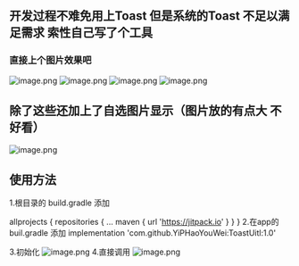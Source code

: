 ## 开发过程不难免用上Toast 但是系统的Toast 不足以满足需求 索性自己写了个工具
### 直接上个图片效果吧
![image.png](https://upload-images.jianshu.io/upload_images/13934769-2d1e29064ad4f8ee.png)
![image.png](https://upload-images.jianshu.io/upload_images/13934769-f5592c7c90926249.png)
![image.png](https://upload-images.jianshu.io/upload_images/13934769-6f39d47f01b40113.png)
![image.png](https://upload-images.jianshu.io/upload_images/13934769-ad94548daa7da5f8.png)


## 除了这些还加上了自选图片显示（图片放的有点大 不好看）
![image.png](https://upload-images.jianshu.io/upload_images/13934769-346811bf9bb170df.png)
 ## 使用方法 
 1.根目录的 build.gradle 添加

allprojects {
   	repositories {
   		...
   		maven { url 'https://jitpack.io' }
   	}
   }
2.在app的buil.gradle 添加
implementation 'com.github.YiPHaoYouWei:ToastUitl:1.0'

3.初始化
![image.png](https://upload-images.jianshu.io/upload_images/13934769-06ed1dd527f81a96.png?imageMogr2/auto-orient/strip%7CimageView2/2/w/1240)
4.直接调用
![image.png](https://upload-images.jianshu.io/upload_images/13934769-c4efe3e158c37885.png?imageMogr2/auto-orient/strip%7CimageView2/2/w/1240)
